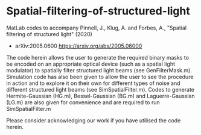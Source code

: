 # Spatial-filtering-of-structured-light
MatLab codes to accompany Pinnell, J., Klug, A. and Forbes, A., "Spatial filtering of structured light" (2020)
- arXiv:2005.0600 https://arxiv.org/abs/2005.06000

The code herein allows the user to generate the required binary masks to be encoded on an appropriate optical device (such as a spatial light modulator) to spatially filter structured light beams (see GenFilterMask.m). Simulation code has also been given to allow the user to see the procedure in action and to explore it on their own for different types of noise and different structured light beams (see SimSpatialFilter.m). Codes to generate Hermite-Gaussian (HG.m), Bessel-Gaussian (BG.m) and Laguerre-Gaussian (LG.m) are also given for convenience and are required to run SimSpatialFilter.m 

Please consider acknowledging our work if you have utilised the code herein.
